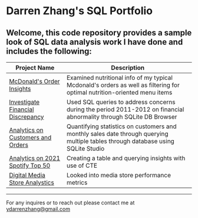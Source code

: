# Darren Zhang's SQL Portfolio

## Welcome, this code repository provides a sample look of SQL data analysis work I have done and includes the following:

Project Name | Description 
------------ | ----------- 
[McDonald's Order Insights](https://github.com/ydarrenzhang/SQL/tree/main/McDonald's%20Nutrition%20Insights) | Examined nutritional info of my typical Mcdonald's orders as well as filtering for optimal nutrition-oriented menu items
[Investigate Financial Discrepancy](https://github.com/ydarrenzhang/SQL/tree/main/Investigate%20Financial%20Discrepancy) | Used SQL queries to address concerns during the period 2011-2012 on financial abnormality through SQLite DB Browser
[Analytics on Customers and Orders](https://github.com/ydarrenzhang/SQL/tree/main/Customer%20Orders%20Analysis) | Quantifying statistics on customers and monthly sales date through querying multiple tables through database using SQLite Studio
[Analytics on 2021 Spotify Top 50](https://github.com/ydarrenzhang/SQL/tree/main/2021%20Spotify%20Data%20Analytics) | Creating a table and querying insights with use of CTE 
[Digital Media Store Analystics](https://github.com/ydarrenzhang/SQL/tree/main/Digital%20Media%20Store%20Analytics) | Looked into media store performance metrics
------------
For any inquires or to reach out please contact me at ydarrenzhang@gmail.com
